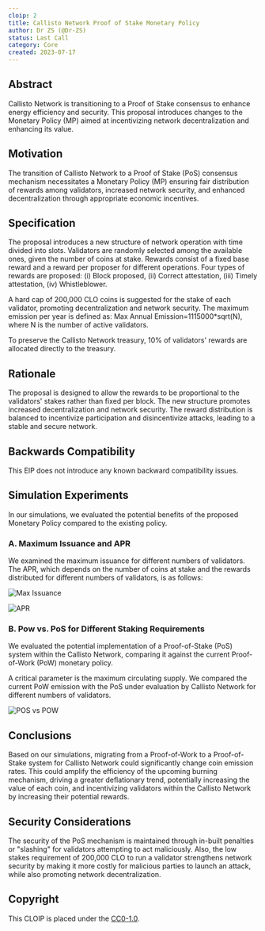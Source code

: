 ```yaml
---
cloip: 2
title: Callisto Network Proof of Stake Monetary Policy
author: Dr ZS (@Dr-ZS)
status: Last Call
category: Core
created: 2023-07-17
---
```


## Abstract

Callisto Network is transitioning to a Proof of Stake consensus to enhance energy efficiency and security. This proposal introduces changes to the Monetary Policy (MP) aimed at incentivizing network decentralization and enhancing its value.

## Motivation

The transition of Callisto Network to a Proof of Stake (PoS) consensus mechanism necessitates a Monetary Policy (MP) ensuring fair distribution of rewards among validators, increased network security, and enhanced decentralization through appropriate economic incentives.

## Specification

The proposal introduces a new structure of network operation with time divided into slots. Validators are randomly selected among the available ones, given the number of coins at stake. Rewards consist of a fixed base reward and a reward per proposer for different operations. Four types of rewards are proposed: (i) Block proposed, (ii) Correct attestation, (iii) Timely attestation, (iv) Whistleblower.

A hard cap of 200,000 CLO coins is suggested for the stake of each validator, promoting decentralization and network security. The maximum emission per year is defined as: Max Annual Emission=1115000*sqrt(N), where N is the number of active validators. 

To preserve the Callisto Network treasury, 10% of validators' rewards are allocated directly to the treasury.

## Rationale

The proposal is designed to allow the rewards to be proportional to the validators' stakes rather than fixed per block. The new structure promotes increased decentralization and network security. The reward distribution is balanced to incentivize participation and disincentivize attacks, leading to a stable and secure network.

## Backwards Compatibility

This EIP does not introduce any known backward compatibility issues.

## Simulation Experiments

In our simulations, we evaluated the potential benefits of the proposed Monetary Policy compared to the existing policy.

### A. Maximum Issuance and APR

We examined the maximum issuance for different numbers of validators. The APR, which depends on the number of coins at stake and the rewards distributed for different numbers of validators, is as follows: 


![Max Issuance](/CLOIP#2/Images/max_issuance.svg)

![APR](/CLOIP#2/Images/APR.svg)

### B. Pow vs. PoS for Different Staking Requirements

We evaluated the potential implementation of a Proof-of-Stake (PoS) system within the Callisto Network, comparing it against the current Proof-of-Work (PoW) monetary policy. 

A critical parameter is the maximum circulating supply. We compared the current PoW emission with the PoS under evaluation by Callisto Network for different numbers of validators. 

![POS vs POW](/CLOIP#2/Images/POSvsPOW.svg)

## Conclusions

Based on our simulations, migrating from a Proof-of-Work to a Proof-of-Stake system for Callisto Network could significantly change coin emission rates. This could amplify the efficiency of the upcoming burning mechanism, driving a greater deflationary trend, potentially increasing the value of each coin, and incentivizing validators within the Callisto Network by increasing their potential rewards.

## Security Considerations

The security of the PoS mechanism is maintained through in-built penalties or "slashing" for validators attempting to act maliciously. Also, the low stakes requirement of 200,000 CLO to run a validator strengthens network security by making it more costly for malicious parties to launch an attack, while also promoting network decentralization.

## Copyright

This CLOIP is placed under the [CC0-1.0](https://creativecommons.org/publicdomain/zero/1.0/).
